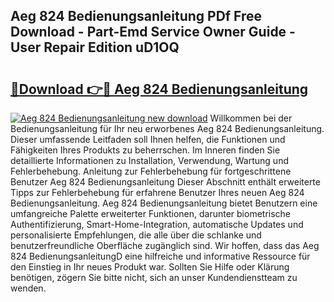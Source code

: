 ## Aeg 824 Bedienungsanleitung PDf Free Download - Part-Emd Service Owner Guide - User Repair Edition uD1OQ

# <h2><a href="http://df641ox.blite.top/?on=Aeg+824+Bedienungsanleitung">🔗Download 👉🔴 Aeg 824 Bedienungsanleitung</a></h2>

[![Aeg 824 Bedienungsanleitung new download](https://i.imgur.com/lujVjoI.png)](http://df641ox.blite.top/?on=Aeg+824+Bedienungsanleitung)
Willkommen bei der Bedienungsanleitung für Ihr neu erworbenes Aeg 824 Bedienungsanleitung. Dieser umfassende Leitfaden soll Ihnen helfen, die Funktionen und Fähigkeiten Ihres Produkts zu beherrschen. Im Inneren finden Sie detaillierte Informationen zu Installation, Verwendung, Wartung und Fehlerbehebung. Anleitung zur Fehlerbehebung für fortgeschrittene Benutzer Aeg 824 Bedienungsanleitung Dieser Abschnitt enthält erweiterte Tipps zur Fehlerbehebung für erfahrene Benutzer Ihres neuen Aeg 824 Bedienungsanleitung. Aeg 824 Bedienungsanleitung bietet Benutzern eine umfangreiche Palette erweiterter Funktionen, darunter biometrische Authentifizierung, Smart-Home-Integration, automatische Updates und personalisierte Empfehlungen, die alle über die schlanke und benutzerfreundliche Oberfläche zugänglich sind. Wir hoffen, dass das Aeg 824 BedienungsanleitungD eine hilfreiche und informative Ressource für den Einstieg in Ihr neues Produkt war. Sollten Sie Hilfe oder Klärung benötigen, zögern Sie bitte nicht, sich an unser Kundendienstteam zu wenden.
